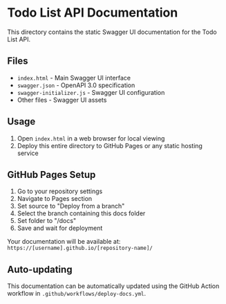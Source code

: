 # Todo List API Documentation

This directory contains the static Swagger UI documentation for the Todo List API.

## Files

- `index.html` - Main Swagger UI interface
- `swagger.json` - OpenAPI 3.0 specification
- `swagger-initializer.js` - Swagger UI configuration
- Other files - Swagger UI assets

## Usage

1. Open `index.html` in a web browser for local viewing
2. Deploy this entire directory to GitHub Pages or any static hosting service

## GitHub Pages Setup

1. Go to your repository settings
2. Navigate to Pages section
3. Set source to "Deploy from a branch"
4. Select the branch containing this docs folder
5. Set folder to "/docs"
6. Save and wait for deployment

Your documentation will be available at:
`https://[username].github.io/[repository-name]/`

## Auto-updating

This documentation can be automatically updated using the GitHub Action workflow in `.github/workflows/deploy-docs.yml`.
